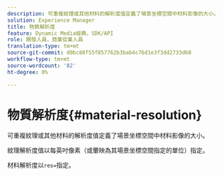 ```yaml
---
description: 可重複紋理或其他材料的解析度值定義了場景坐標空間中材料影像的大小。
solution: Experience Manager
title: 物質解析度
feature: Dynamic Media經典，SDK/API
role: 開發人員，商業從業人員
translation-type: tm+mt
source-git-commit: d0bc88f55f857762b3bab4c76d1e3f3dd2733d60
workflow-type: tm+mt
source-wordcount: '82'
ht-degree: 0%

---
```



# 物質解析度{#material-resolution}

可重複紋理或其他材料的解析度值定義了場景坐標空間中材料影像的大小。

紋理解析度值以每英吋像素（或暈映為其場景坐標空間指定的單位）指定。

材料解析度以`res=`指定。
